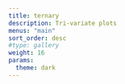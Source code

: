 ```yaml
---
title: ternary
description: Tri-variate plots
menus: "main"
sort_order: desc
#type: gallery
weight: 16
params:
  theme: dark
---
```


